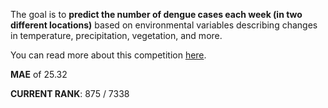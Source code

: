 The goal is to **predict the number of dengue cases each week (in two different locations)** based on environmental variables describing changes in temperature, precipitation, vegetation, and more.

You can read more about this competition [here](https://www.drivendata.org/competitions/44/dengai-predicting-disease-spread/). 

**MAE** of 25.32

**CURRENT RANK**: 875 / 7338

